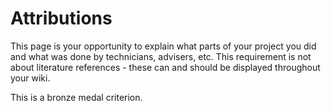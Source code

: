 <h1> Attributions </h1>

<p> This page is your opportunity to explain what parts of your project you did and what was done by technicians, advisers, etc. This requirement is not about literature references - these can and should be displayed throughout your wiki. </p>

<p> This is a bronze medal criterion. </p>